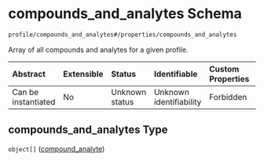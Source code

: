 # compounds\_and\_analytes Schema

```txt
profile/compounds_and_analytes#/properties/compounds_and_analytes
```

Array of all compounds and analytes for a given profile.

| Abstract            | Extensible | Status         | Identifiable            | Custom Properties | Additional Properties | Access Restrictions | Defined In                                                                       |
| :------------------ | :--------- | :------------- | :---------------------- | :---------------- | :-------------------- | :------------------ | :------------------------------------------------------------------------------- |
| Can be instantiated | No         | Unknown status | Unknown identifiability | Forbidden         | Allowed               | none                | [\_profile.schema.json\*](../../out/_profile.schema.json "open original schema") |

## compounds\_and\_analytes Type

`object[]` ([compound\_analyte](compounds_and_analytes-compound_analyte.md))
